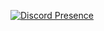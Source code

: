 [![Discord Presence](https://lanyard.cnrad.dev/api/812715220182761472)](https://discord.com/users/812715220182761472)